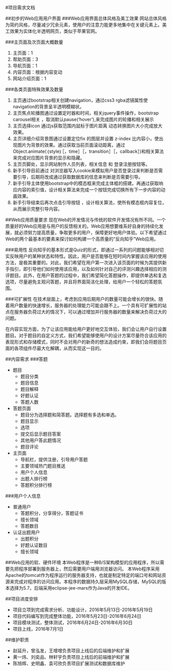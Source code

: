 #项目需求文档

##初步的Web应用用户界面
###Web应用界面总体风格及美工效果
网站总体风格为简约风格，尽量减少冗余元素，使用户的注意力能更多地集中在关键元素上。美工效果为实体化半透明网页，类似于苹果官网。

###主页面及次页面大概数量
1. 主页面：1
2. 帮助页面：3
3. 导航页面：1
4. 内容页面：根据内容变动
5. 网站介绍页面：1

###各类页面特殊效果及数量
1. 主页通过bootstrap相关创建navigation，通过css3 rgba滤镜属性使navigation的背景呈半透明模糊状。
2. 主页焦点轮播图通过设置定时器和时间，相关jquery事件操作，bootstrap carousel相关 ，取消默认pause(‘hover’),来完成图片的轮播和相关展示
3. 主页选择icon 通过js获取范围内鼠标于图片距离 动态转换图片大小完成放大效果。
4. 主页详细介绍背景图通过设置定位fix 的图层并设置 z-index 比内容小，使出现图片为背景的效果。通过获取当前页面滚动距离，通过Object.animate(｛style｝［，time］［，transition］［，callback］)和相关算法来完成对应图片背景的显示和隐藏。
5. 主页页脚处，显示网站制作人员列表，相关信息 和 登录注册按钮等。
6. 新手引导目前通过 对浏览器写入cookie来模拟用户是否登录过来判断是否需要引导，后期将改成通过获取数据库的信息来判断是否需要引导。
7. 新手引导主体使用bootstrap中的模态框来完成主体框的搭建。再通过获取响应内容的索引值，设计相关算法来完成一个按钮完成切换所有下一步内容的动画效果。
8. 新手引导结束后再次点击引导按钮 ，设计相关算法，使所有模态框内容复位，从而展示完整引导内容。

##Web应用质量要求
现在Web的开发情况与传统的软件开发情况有所不同。一个质量好的Web应用是与用户的反馈相关的。Web应用想要维系好自身的持续化发展，就必须努力提高质量，争取更多的用户，保障更好地用户体验。以下希望通过Web的两个最基本的要素来探讨如何构建一个高质量的“反向知乎”Web应用。

###易用性
反向知乎的基本形式是Quiz的形式，即通过一系列的问题能够相对切实反映用户的某种状态和特性。因此，用户是否能够在短时间内掌握该应用的使用方法，是极其重要的。对此，我们希望在用户第一次进入该页面的时候为其提供新手指引，即引导他们如何使用该应用，以及如何针对自己的评测兴趣选择相应的测评题目。此外，在用户答题的过程中，我们希望简化答题操作，即提供单选和复选选项，尽量避免主观问答题，并且将界面简洁化处理，给用户一个轻松的答题氛围。

###可扩展性
在技术层面上，考虑到应用后期用户的数量可能会增长的很快。随着用户数量的快速增长，服务器的处理能力可能会跟不上。一个具有可扩展性的站点在服务器负荷过大的情况下，可以通过增加并行服务器的数量来解决负荷过大的问题。

在内容实现方面，为了让该应用能给用户更好地交互体验，我们会让用户自行设置题目。对于题目的自定义方式，我们希望能够使用户的设计方案尽量符合该应用的表现形式和存储模式，同时不会对用户的新奇的想法造成约束，即我们会将题目页面的各项组件尽最大化解耦，从而实现这一目的。


##内容需求
###答题
* 题目
	* 题目分类
	* 题目信息
	* 题目解释
	* 好题认证
	* 答题人数
* 答题页面
	* 题目分为选择题和简答题。选择题有多选和单选。
	* 题目显示
	* 选项
	* 提交后显示题目答案
	* 其他用户答此题情况
	* 题目评论
* 主页面
	* 导航栏，提供注册，引导用户答题
	* 主要领域热门题目推送
	* 用户个人信息
	* 出题人排行榜
	* 答题积分排行榜

###用户个人信息
* 普通用户
	* 答题积分，分享得分，答题证书
	* 擅长领域
	* 答题数目
* 认证出题用户
	* 出题积分
	* 好题认证数目
	* 擅长领域


##Web应用的软、硬件环境
本Web程序是一种B/S架构模型的应用程序，所以需要先把程序部署到服务器上，然后需要用户端用浏览器访问。
本Web程序采用Apache的tomcat作为程序运行的服务器支持，也就是制定特定的端口号和网站资源来完成对程序的访问应用。本程序的数据持久层采用MySQL存储，MySQL的版本选择为5.7。后端采用eclipse-jee-mars作为Java的开发IDE。


##项目进度安排
- 项目立项到完成需求分析、功能设计，2016年5月13日-2016年5月19日
- 项目代码编写到完成整体功能，2016年5月23日-2016年6月24日
- 项目模块测试，整体测试，2016年6月24日-2016年6月30日
- 项目上线，2016年7月1日


##维护职责
- 赵延升，曾泓发，王增增负责项目上线后的后端维护和扩展
- 黄一炜、刘奕品、林轩宇负责项目上线后的前端维护和扩展
- 陈旭辉、史明鑫、袁可欣负责项目扩展测试和数据库维护

